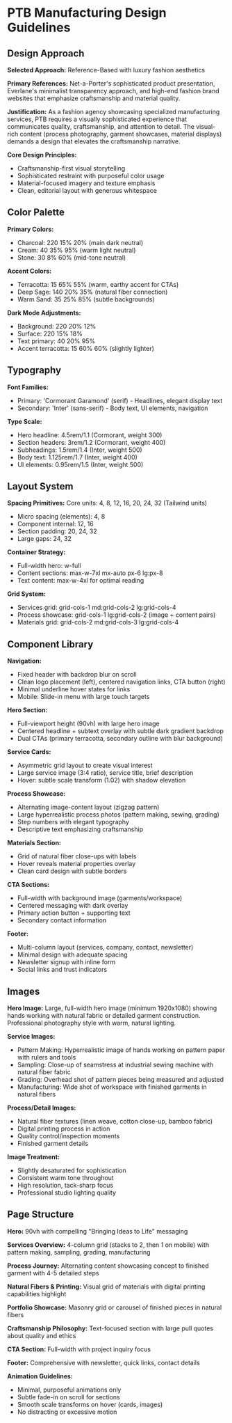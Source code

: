 # PTB Manufacturing Design Guidelines

## Design Approach

**Selected Approach:** Reference-Based with luxury fashion aesthetics

**Primary References:** Net-a-Porter's sophisticated product presentation, Everlane's minimalist transparency approach, and high-end fashion brand websites that emphasize craftsmanship and material quality.

**Justification:** As a fashion agency showcasing specialized manufacturing services, PTB requires a visually sophisticated experience that communicates quality, craftsmanship, and attention to detail. The visual-rich content (process photography, garment showcases, material displays) demands a design that elevates the craftsmanship narrative.

**Core Design Principles:**
- Craftsmanship-first visual storytelling
- Sophisticated restraint with purposeful color usage
- Material-focused imagery and texture emphasis
- Clean, editorial layout with generous whitespace

## Color Palette

**Primary Colors:**
- Charcoal: 220 15% 20% (main dark neutral)
- Cream: 40 35% 95% (warm light neutral)
- Stone: 30 8% 60% (mid-tone neutral)

**Accent Colors:**
- Terracotta: 15 65% 55% (warm, earthy accent for CTAs)
- Deep Sage: 140 20% 35% (natural fiber connection)
- Warm Sand: 35 25% 85% (subtle backgrounds)

**Dark Mode Adjustments:**
- Background: 220 20% 12%
- Surface: 220 15% 18%
- Text primary: 40 20% 95%
- Accent terracotta: 15 60% 60% (slightly lighter)

## Typography

**Font Families:**
- Primary: 'Cormorant Garamond' (serif) - Headlines, elegant display text
- Secondary: 'Inter' (sans-serif) - Body text, UI elements, navigation

**Type Scale:**
- Hero headline: 4.5rem/1.1 (Cormorant, weight 300)
- Section headers: 3rem/1.2 (Cormorant, weight 400)
- Subheadings: 1.5rem/1.4 (Inter, weight 500)
- Body text: 1.125rem/1.7 (Inter, weight 400)
- UI elements: 0.95rem/1.5 (Inter, weight 500)

## Layout System

**Spacing Primitives:**
Core units: 4, 8, 12, 16, 20, 24, 32 (Tailwind units)
- Micro spacing (elements): 4, 8
- Component internal: 12, 16
- Section padding: 20, 24, 32
- Large gaps: 24, 32

**Container Strategy:**
- Full-width hero: w-full
- Content sections: max-w-7xl mx-auto px-6 lg:px-8
- Text content: max-w-4xl for optimal reading

**Grid System:**
- Services grid: grid-cols-1 md:grid-cols-2 lg:grid-cols-4
- Process showcase: grid-cols-1 lg:grid-cols-2 (image + content pairs)
- Materials grid: grid-cols-2 md:grid-cols-3 lg:grid-cols-4

## Component Library

**Navigation:**
- Fixed header with backdrop blur on scroll
- Clean logo placement (left), centered navigation links, CTA button (right)
- Minimal underline hover states for links
- Mobile: Slide-in menu with large touch targets

**Hero Section:**
- Full-viewport height (90vh) with large hero image
- Centered headline + subtext overlay with subtle dark gradient backdrop
- Dual CTAs (primary terracotta, secondary outline with blur background)

**Service Cards:**
- Asymmetric grid layout to create visual interest
- Large service image (3:4 ratio), service title, brief description
- Hover: subtle scale transform (1.02) with shadow elevation

**Process Showcase:**
- Alternating image-content layout (zigzag pattern)
- Large hyperrealistic process photos (pattern making, sewing, grading)
- Step numbers with elegant typography
- Descriptive text emphasizing craftsmanship

**Materials Section:**
- Grid of natural fiber close-ups with labels
- Hover reveals material properties overlay
- Clean card design with subtle borders

**CTA Sections:**
- Full-width with background image (garments/workspace)
- Centered messaging with dark overlay
- Primary action button + supporting text
- Secondary contact information

**Footer:**
- Multi-column layout (services, company, contact, newsletter)
- Minimal design with adequate spacing
- Newsletter signup with inline form
- Social links and trust indicators

## Images

**Hero Image:**
Large, full-width hero image (minimum 1920x1080) showing hands working with natural fabric or detailed garment construction. Professional photography style with warm, natural lighting.

**Service Images:**
- Pattern Making: Hyperrealistic image of hands working on pattern paper with rulers and tools
- Sampling: Close-up of seamstress at industrial sewing machine with natural fiber fabric
- Grading: Overhead shot of pattern pieces being measured and adjusted
- Manufacturing: Wide shot of workspace with finished garments in natural fibers

**Process/Detail Images:**
- Natural fiber textures (linen weave, cotton close-up, bamboo fabric)
- Digital printing process in action
- Quality control/inspection moments
- Finished garment details

**Image Treatment:**
- Slightly desaturated for sophistication
- Consistent warm tone throughout
- High resolution, tack-sharp focus
- Professional studio lighting quality

## Page Structure

**Hero:** 90vh with compelling "Bringing Ideas to Life" messaging

**Services Overview:** 4-column grid (stacks to 2, then 1 on mobile) with pattern making, sampling, grading, manufacturing

**Process Journey:** Alternating content showcasing concept to finished garment with 4-5 detailed steps

**Natural Fibers & Printing:** Visual grid of materials with digital printing capabilities highlight

**Portfolio Showcase:** Masonry grid or carousel of finished pieces in natural fibers

**Craftsmanship Philosophy:** Text-focused section with large pull quotes about quality and ethics

**CTA Section:** Full-width with project inquiry focus

**Footer:** Comprehensive with newsletter, quick links, contact details

**Animation Guidelines:**
- Minimal, purposeful animations only
- Subtle fade-in on scroll for sections
- Smooth scale transforms on hover (cards, images)
- No distracting or excessive motion